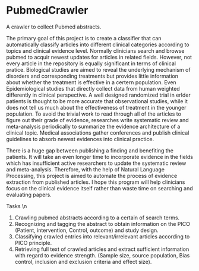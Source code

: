 # PubmedCrawler
A crawler to collect Pubmed abstracts.

The primary goal of this project is to create a classifier that can automatically classify articles into different clinical categories according to topics and clinical evidence level. Normally clinicians search and browse pubmed to acquir newest updates for articles in related fields. However, not every article in the repository is equally significant in terms of clinical pratice. Biological studies are aimed to reveal the underlying mechanism of disorders and corresponding treatments but provides little information about whether the treatment is effective in a certern population. Even Epidemiological studies that directly collect data from human weighted differently in clinical perspective. A well designed randomized trial in erlder patients is thought to be more accurate that observational studies, while it does not tell us much about the effectiveness of treatment in the younger population. To avoid the trivial work to read through all of the articles to figure out their grade of evidence, researches write systematic review and meta-analysis periodically to summarize the evidence architecture of a clinical topic. Medical associations gather conferences and publish clinical guidelines to absorb newest evidences into clinical practice.

There is a huge gap between publishing a finding and benefiting the patients. It will take an even longer time to incorporate evidence in the fields which has insufficient active researchers to update the systematic review and meta-analysis. Therefore, with the help of Natural Language Processing, this project is aimed to automate the process of evidence extraction from published articles. I hope this program will help clinicians focus on the clinical evidence itself rather than waste time on searching and evaluating papers.

Tasks \n
1. Crawling pubmed abstracts according to a certain of search terms.
2. Recognizing and tagging the abstract to obtain information on the PICO (Patient, intervention, Control, outcome) and study design.
3. Classifying crawled entries into relevant/irrelevant articles according to PICO principle.
4. Retrieving full text of crawled articles and extract sufficient information with regard to evidence strength. (Sample size, source population, Bias control, inclusion and exclusion criteria and effect size).
